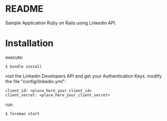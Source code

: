# README

Sample Application Ruby on Rails using Linkedin API.

# Installation

execute:

```
$ bundle install
```

visit the Linkedin Developers API and get your Authentication Keys. modify the file "config/linkedin.yml":

```
client_id: <place_here_your_client_id>
client_secret: <place_here_your_client_secret>
```

run:

```
$ foreman start
```
